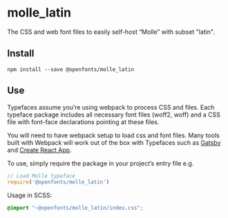 
# molle_latin

The CSS and web font files to easily self-host “Molle” with subset "latin".

## Install

`npm install --save @openfonts/molle_latin`

## Use

Typefaces assume you’re using webpack to process CSS and files. Each typeface
package includes all necessary font files (woff2, woff) and a CSS file with
font-face declarations pointing at these files.

You will need to have webpack setup to load css and font files. Many tools built
with Webpack will work out of the box with Typefaces such as [Gatsby](https://github.com/gatsbyjs/gatsby)
and [Create React App](https://github.com/facebookincubator/create-react-app).

To use, simply require the package in your project’s entry file e.g.

```javascript
// Load Molle typeface
require('@openfonts/molle_latin')
```

Usage in SCSS:
```scss
@import "~@openfonts/molle_latin/index.css";
```
